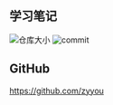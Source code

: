 ## 学习笔记
![仓库大小](https://img.shields.io/github/repo-size/zyyou/notes.svg)
![commit](https://img.shields.io/github/commit-activity/m/zyyou/notes.svg)

## GitHub
https://github.com/zyyou